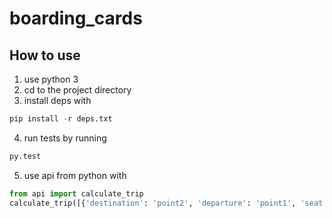 # boarding_cards
## How to use
1. use python 3
2. cd to the project directory
3. install deps with
```python
pip install -r deps.txt
```
4. run tests by running 
```python
py.test
```
5. use api from python with
```python
from api import calculate_trip
calculate_trip([{'destination': 'point2', 'departure': 'point1', 'seat': 'D12', 'extra': 'baggage will be transfered', 'mean_id': 'flight OZX/325'}, ...])
```
